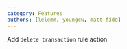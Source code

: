 ```yaml
---
category: Features
authors: [lelemm, youngcw, matt-fidd]
---
```


Add `delete transaction` rule action

